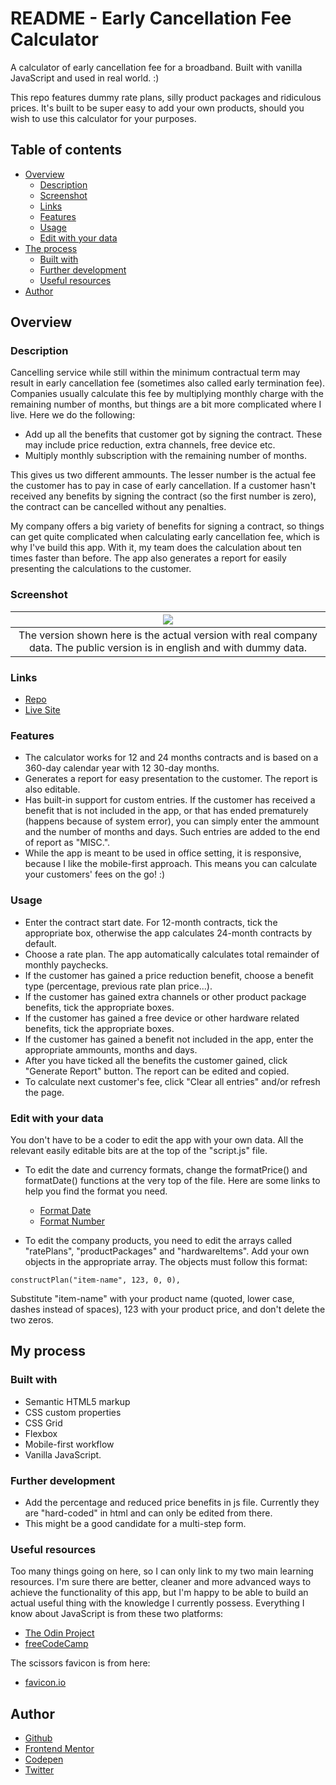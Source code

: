 # README - Early Cancellation Fee Calculator

A calculator of early cancellation fee for a broadband. Built with vanilla JavaScript and used in real world. :)

This repo features dummy rate plans, silly product packages and ridiculous prices. It's built to be super easy to add your own products, should you wish to use this calculator for your purposes.

## Table of contents

- [Overview](#overview)
  - [Description](#description)
  - [Screenshot](#screenshot)
  - [Links](#links)
  - [Features](#features)
  - [Usage](#usage)
  - [Edit with your data](#edit-with-your-data)
- [The process](#the-process)
  - [Built with](#built-with)
  - [Further development](#further-development)
  - [Useful resources](#useful-resources)
- [Author](#author)

## Overview

### Description

Cancelling service while still within the minimum contractual term may result in early cancellation fee (sometimes also called early termination fee). Companies usually calculate this fee by multiplying monthly charge with the remaining number of months, but things are a bit more complicated where I live. Here we do the following:

- Add up all the benefits that customer got by signing the contract. These may include price reduction, extra channels, free device etc.
- Multiply monthly subscription with the remaining number of months.

This gives us two different ammounts. The lesser number is the actual fee the customer has to pay in case of early cancellation. If a customer hasn't received any benefits by signing the contract (so the first number is zero), the contract can be cancelled without any penalties.

My company offers a big variety of benefits for signing a contract, so things can get quite complicated when calculating early cancellation fee, which is why I've build this app. With it, my team does the calculation about ten times faster than before. The app also generates a report for easily presenting the calculations to the customer.

### Screenshot

| ![](screenshot.png) |
|:--:|
| The version shown here is the actual version with real company data. The public version is in english and with dummy data.|

### Links

- [Repo](https://github.com/je-jo/early-cancellation-fee-calculator)
- [Live Site](https://je-jo.github.io/early-cancellation-fee-calculator/)

### Features

- The calculator works for 12 and 24 months contracts and is based on a 360-day calendar year with 12 30-day months.
- Generates a report for easy presentation to the customer. The report is also editable.
- Has built-in support for custom entries. If the customer has received a benefit that is not included in the app, or that has ended prematurely (happens because of system error), you can simply enter the ammount and the number of months and days. Such entries are added to the end of report as "MISC.". 
- While the app is meant to be used in office setting, it is responsive, because I like the mobile-first approach. This means you can calculate your customers' fees on the go! :)

### Usage

- Enter the contract start date. For 12-month contracts, tick the appropriate box, otherwise the app calculates 24-month contracts by default.
- Choose a rate plan. The app automatically calculates total remainder of monthly paychecks.
- If the customer has gained a price reduction benefit, choose a benefit type (percentage, previous rate plan price...).
- If the customer has gained extra channels or other product package benefits, tick the appropriate boxes.
- If the customer has gained a free device or other hardware related benefits, tick the appropriate boxes.
- If the customer has gained a benefit not included in the app, enter the appropriate ammounts, months and days.
- After you have ticked all the benefits the customer gained, click "Generate Report" button. The report can be edited and copied.
- To calculate next customer's fee, click "Clear all entries" and/or refresh the page.

### Edit with your data

You don't have to be a coder to edit the app with your own data. All the relevant easily editable bits are at the top of the "script.js" file.

- To edit the date and currency formats, change the formatPrice() and formatDate() functions at the very top of the file. Here are some links to help you find the format you need.

  - [Format Date](https://developer.mozilla.org/en-US/docs/Web/JavaScript/Reference/Global_Objects/Date/toLocaleString)
  - [Format Number](https://developer.mozilla.org/en-US/docs/Web/JavaScript/Reference/Global_Objects/Number/toLocaleString)

- To edit the company products, you need to edit the arrays called "ratePlans", "productPackages" and "hardwareItems". Add your own objects in the appropriate array. The objects must follow this format:

`constructPlan("item-name", 123, 0, 0),`

Substitute "item-name" with your product name (quoted, lower case, dashes instead of spaces), 123 with your product price, and don't delete the two zeros.

## My process

### Built with

- Semantic HTML5 markup
- CSS custom properties
- CSS Grid
- Flexbox
- Mobile-first workflow
- Vanilla JavaScript.

### Further development

- Add the percentage and reduced price benefits in js file. Currently they are "hard-coded" in html and can only be edited from there.
- This might be a good candidate for a multi-step form.


### Useful resources

Too many things going on here, so I can only link to my two main learning resources. I'm sure there are better, cleaner and more advanced ways to achieve the functionality of this app, but I'm happy to be able to build an actual useful thing with the knowledge I currently possess. Everything I know about JavaScript is from these two platforms:

- [The Odin Project](https://www.theodinproject.com/)
- [freeCodeCamp](https://www.freecodecamp.org/)

The scissors favicon is from here:
- [favicon.io](https://favicon.io/)

## Author

- [Github](https://github.com/je-jo)
- [Frontend Mentor](https://www.frontendmentor.io/profile/je-jo)
- [Codepen](https://codepen.io/je-jo)
- [Twitter](https://twitter.com/jelena_jo_)
